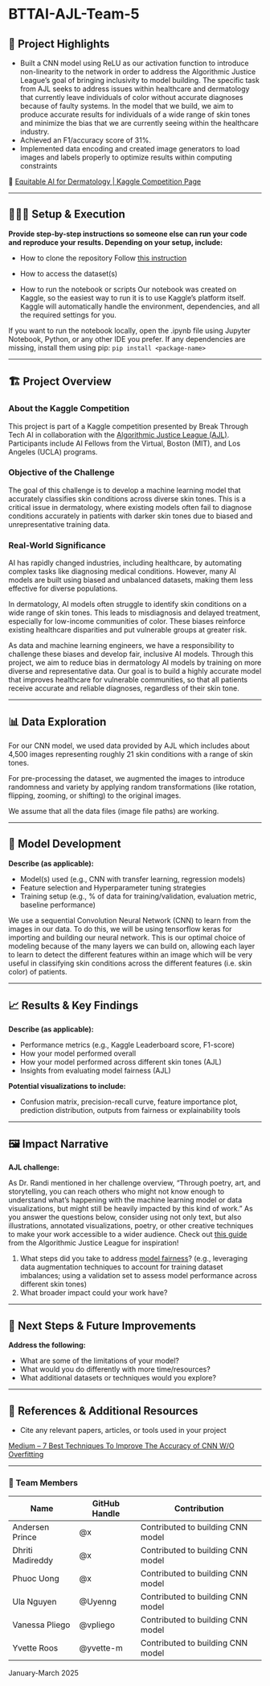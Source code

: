 # BTTAI-AJL-Team-5

## **🎯 Project Highlights**

* Built a CNN model using ReLU as our activation function to introduce non-linearity to the network in order to address the Algorithmic Justice League’s goal of bringing inclusivity to model building. The specific task from AJL seeks to address issues within healthcare and dermatology that currently leave individuals of color without accurate diagnoses because of faulty systems. In the model that we build, we aim to produce accurate results for individuals of a wide range of skin tones and minimize the bias that we are currently seeing within the healthcare industry.  
* Achieved an F1/accuracy score of 31%.
* Implemented data encoding and created image generators to load images and labels properly to optimize results within computing constraints

🔗 [Equitable AI for Dermatology | Kaggle Competition Page](https://www.kaggle.com/competitions/bttai-ajl-2025/overview)

---
## **👩🏽‍💻 Setup & Execution**

**Provide step-by-step instructions so someone else can run your code and reproduce your results. Depending on your setup, include:**

* How to clone the repository
Follow [this instruction](https://docs.github.com/en/repositories/creating-and-managing-repositories/cloning-a-repository) 

* How to access the dataset(s)
  
* How to run the notebook or scripts
Our notebook was created on Kaggle, so the easiest way to run it is to use Kaggle’s platform itself. Kaggle will automatically handle the environment, dependencies, and all the required settings for you. 

If you want to run the notebook locally, open the .ipynb file using Jupyter Notebook, Python, or any other IDE you prefer. If any dependencies are missing, install them using pip: ```pip install <package-name>```

---
## **🏗️ Project Overview**

### About the Kaggle Competition
This project is part of a Kaggle competition presented by Break Through Tech AI in collaboration with the [Algorithmic Justice League (AJL)](https://www.ajl.org/about). Participants include AI Fellows from the Virtual, Boston (MIT), and Los Angeles (UCLA) programs.

### Objective of the Challenge
The goal of this challenge is to develop a machine learning model that accurately classifies skin conditions across diverse skin tones. This is a critical issue in dermatology, where existing models often fail to diagnose conditions accurately in patients with darker skin tones due to biased and unrepresentative training data.

### Real-World Significance
AI has rapidly changed industries, including healthcare, by automating complex tasks like diagnosing medical conditions. However, many AI models are built using biased and unbalanced datasets, making them less effective for diverse populations.

In dermatology, AI models often struggle to identify skin conditions on a wide range of skin tones. This leads to misdiagnosis and delayed treatment, especially for low-income communities of color. These biases reinforce existing healthcare disparities and put vulnerable groups at greater risk.

As data and machine learning engineers, we have a responsibility to challenge these biases and develop fair, inclusive AI models. Through this project, we aim to reduce bias in dermatology AI models by training on more diverse and representative data. Our goal is to build a highly accurate model that improves healthcare for vulnerable communities, so that all patients receive accurate and reliable diagnoses, regardless of their skin tone.


---
## **📊 Data Exploration**

For our CNN model, we used data provided by AJL which includes about 4,500 images representing roughly 21 skin conditions with a range of skin tones. 

For pre-processing the dataset, we augmented the images to introduce randomness and variety by applying random transformations (like rotation, flipping, zooming, or shifting) to the original images.

We assume that all the data files (image file paths) are working.

---
## **🧠 Model Development**

**Describe (as applicable):**

* Model(s) used (e.g., CNN with transfer learning, regression models)
* Feature selection and Hyperparameter tuning strategies
* Training setup (e.g., % of data for training/validation, evaluation metric, baseline performance)


We use a sequential Convolution Neural Network (CNN) to learn from the images in our data. To do this, we will be using tensorflow keras for importing and building our neural network. This is our optimal choice of modeling because of the many layers we can build on, allowing each layer to learn to detect the different features within an image which will be very useful in classifying skin conditions across the different features (i.e. skin color) of patients.

---
## **📈 Results & Key Findings**

**Describe (as applicable):**

* Performance metrics (e.g., Kaggle Leaderboard score, F1-score)
* How your model performed overall
* How your model performed across different skin tones (AJL)
* Insights from evaluating model fairness (AJL)

**Potential visualizations to include:**

* Confusion matrix, precision-recall curve, feature importance plot, prediction distribution, outputs from fairness or explainability tools
---
## **🖼️ Impact Narrative**
**AJL challenge:**

As Dr. Randi mentioned in her challenge overview, “Through poetry, art, and storytelling, you can reach others who might not know enough to understand what’s happening with the machine learning model or data visualizations, but might still be heavily impacted by this kind of work.”
As you answer the questions below, consider using not only text, but also illustrations, annotated visualizations, poetry, or other creative techniques to make your work accessible to a wider audience.
Check out [this guide](https://drive.google.com/file/d/1kYKaVNR\_l7Abx2kebs3AdDi6TlPviC3q/view) from the Algorithmic Justice League for inspiration!

1. What steps did you take to address [model fairness](https://haas.berkeley.edu/wp-content/uploads/What-is-fairness_-EGAL2.pdf)? (e.g., leveraging data augmentation techniques to account for training dataset imbalances; using a validation set to assess model performance across different skin tones)
2. What broader impact could your work have?

---

## **🚀 Next Steps & Future Improvements**

**Address the following:**

* What are some of the limitations of your model?
* What would you do differently with more time/resources?
* What additional datasets or techniques would you explore?

---

## **📄 References & Additional Resources**

* Cite any relevant papers, articles, or tools used in your project

[Medium – 7 Best Techniques To Improve The Accuracy of CNN W/O Overfitting](https://gurjeet333.medium.com/7-best-techniques-to-improve-the-accuracy-of-cnn-w-o-overfitting-6db06467182f)

---

### **👥 Team Members**

| Name | GitHub Handle | Contribution |
| ----- | ----- | ----- |
| Andersen Prince | @x | Contributed to building CNN model |
| Dhriti Madireddy | @x | Contributed to building CNN model |
| Phuoc Uong | @x | Contributed to building CNN model |
| Ula Nguyen | @Uyenng | Contributed to building CNN model |
| Vanessa Pliego | @vpliego | Contributed to building CNN model |
| Yvette Roos | @yvette-m | Contributed to building CNN model |

January-March 2025
